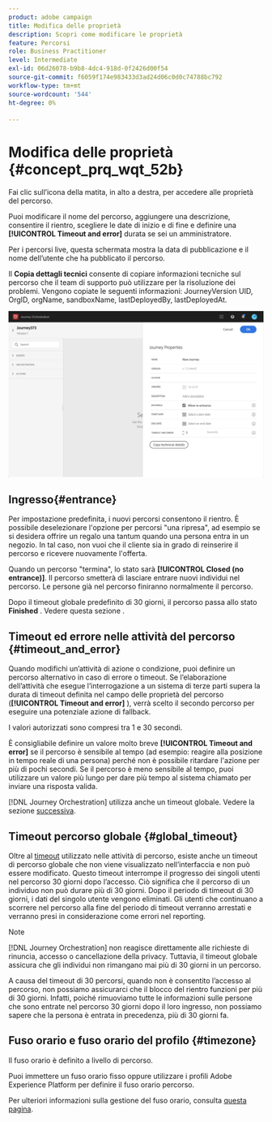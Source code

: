 ```yaml
---
product: adobe campaign
title: Modifica delle proprietà
description: Scopri come modificare le proprietà
feature: Percorsi
role: Business Practitioner
level: Intermediate
exl-id: 06d26078-b9b8-4dc4-918d-0f2426d00f54
source-git-commit: f6059f174e983433d3ad24d06c0d0c74788bc792
workflow-type: tm+mt
source-wordcount: '544'
ht-degree: 0%

---
```


# Modifica delle proprietà {#concept_prq_wqt_52b}

Fai clic sull’icona della matita, in alto a destra, per accedere alle proprietà del percorso.

Puoi modificare il nome del percorso, aggiungere una descrizione, consentire il rientro, scegliere le date di inizio e di fine e definire una **[!UICONTROL Timeout and error]** durata se sei un amministratore.

Per i percorsi live, questa schermata mostra la data di pubblicazione e il nome dell’utente che ha pubblicato il percorso.

Il **Copia dettagli tecnici** consente di copiare informazioni tecniche sul percorso che il team di supporto può utilizzare per la risoluzione dei problemi. Vengono copiate le seguenti informazioni: JourneyVersion UID, OrgID, orgName, sandboxName, lastDeployedBy, lastDeployedAt.

![](../assets/journey32.png)

## Ingresso{#entrance}

Per impostazione predefinita, i nuovi percorsi consentono il rientro. È possibile deselezionare l&#39;opzione per percorsi &quot;una ripresa&quot;, ad esempio se si desidera offrire un regalo una tantum quando una persona entra in un negozio. In tal caso, non vuoi che il cliente sia in grado di reinserire il percorso e ricevere nuovamente l&#39;offerta.

Quando un percorso &quot;termina&quot;, lo stato sarà **[!UICONTROL Closed (no entrance)]**. Il percorso smetterà di lasciare entrare nuovi individui nel percorso. Le persone già nel percorso finiranno normalmente il percorso.

Dopo il timeout globale predefinito di 30 giorni, il percorso passa allo stato **Finished** . Vedere questa sezione [](#global_timeout).

## Timeout ed errore nelle attività del percorso {#timeout_and_error}

Quando modifichi un’attività di azione o condizione, puoi definire un percorso alternativo in caso di errore o timeout. Se l’elaborazione dell’attività che esegue l’interrogazione a un sistema di terze parti supera la durata di timeout definita nel campo delle proprietà del percorso (**[!UICONTROL Timeout and  error]** ), verrà scelto il secondo percorso per eseguire una potenziale azione di fallback.

I valori autorizzati sono compresi tra 1 e 30 secondi.

È consigliabile definire un valore molto breve **[!UICONTROL Timeout and error]** se il percorso è sensibile al tempo (ad esempio: reagire alla posizione in tempo reale di una persona) perché non è possibile ritardare l&#39;azione per più di pochi secondi. Se il percorso è meno sensibile al tempo, puoi utilizzare un valore più lungo per dare più tempo al sistema chiamato per inviare una risposta valida.

[!DNL Journey Orchestration] utilizza anche un timeout globale. Vedere la sezione [successiva](#global_timeout).

## Timeout percorso globale {#global_timeout}

Oltre al [timeout](#timeout_and_error) utilizzato nelle attività di percorso, esiste anche un timeout di percorso globale che non viene visualizzato nell’interfaccia e non può essere modificato. Questo timeout interrompe il progresso dei singoli utenti nel percorso 30 giorni dopo l’accesso. Ciò significa che il percorso di un individuo non può durare più di 30 giorni. Dopo il periodo di timeout di 30 giorni, i dati del singolo utente vengono eliminati. Gli utenti che continuano a scorrere nel percorso alla fine del periodo di timeout verranno arrestati e verranno presi in considerazione come errori nel reporting.

>[!NOTE]
>
>[!DNL Journey Orchestration] non reagisce direttamente alle richieste di rinuncia, accesso o cancellazione della privacy. Tuttavia, il timeout globale assicura che gli individui non rimangano mai più di 30 giorni in un percorso.

A causa del timeout di 30 percorsi, quando non è consentito l’accesso al percorso, non possiamo assicurarci che il blocco del rientro funzioni per più di 30 giorni. Infatti, poiché rimuoviamo tutte le informazioni sulle persone che sono entrate nel percorso 30 giorni dopo il loro ingresso, non possiamo sapere che la persona è entrata in precedenza, più di 30 giorni fa.

## Fuso orario e fuso orario del profilo {#timezone}

Il fuso orario è definito a livello di percorso.

Puoi immettere un fuso orario fisso oppure utilizzare i profili Adobe Experience Platform per definire il fuso orario percorso.

Per ulteriori informazioni sulla gestione del fuso orario, consulta [questa pagina](../building-journeys/timezone-management.md).

